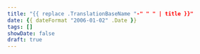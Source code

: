 ```yaml
---
title: "{{ replace .TranslationBaseName "-" " " | title }}"
date: {{ dateFormat "2006-01-02" .Date }}
tags: []
showDate: false
draft: true
---
```

